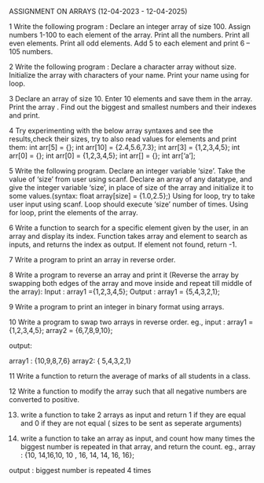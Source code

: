 

ASSIGNMENT ON ARRAYS (12-04-2023 - 12-04-2025)
 
1 Write the following program :
Declare an integer array of size 100.
Assign numbers 1-100 to each element of the array.
Print all the numbers.
Print all even elements.
Print all odd elements.
Add 5 to each element and print 6 – 105 numbers.
 
2 Write the following program :
Declare a character array without size.
Initialize the array with characters of your name.
Print your name using for loop.
 
3 Declare an array of size 10. Enter 10 elements and save them in the array. Print the array . Find out the biggest and smallest numbers and their indexes and print.
 
4 Try experimenting with the below array syntaxes and see the results,check their sizes, try to also read values for elements and print them:
int arr[5] = {};
int arr[10] = {2.4,5.6,7.3};
int arr[3] = {1,2,3,4,5};
int arr[0] = {};
int arr[0] = {1,2,3,4,5};
int arr[] = {};
int arr[‘a’];
 
5 Write the following program.
Declare an integer variable ‘size’.
Take the value of ‘size’ from user using scanf.
Declare an array of any datatype, and give the integer variable ‘size’, in place of size of the array  and initialize it to some values.(syntax: float array[size] = {1.0,2.5};)
Using for loop, try to take user input using scanf. Loop should execute ‘size’ number of times.
Using for loop, print the elements of the array.
 
6 Write a function to search for a specific element given by the user, in an array and display its index.  Function takes array and element to search as inputs, and returns the index as output. If element not found, return -1.
 
7 Write a program to print an array in reverse order.
 
8 Write a program to reverse an array and print it (Reverse the array by swapping both edges of the array and move inside and repeat till middle of the array):
Input : array1 ={1,2,3,4,5};
Output : array1 = {5,4,3,2,1};
 
9 Write a program to print an integer in binary format using arrays.
 
10 Write a program to swap two arrays in reverse order.
eg.,
input : array1 = {1,2,3,4,5};
array2 = {6,7,8,9,10};
 
output:
 
array1 : {10,9,8,7,6}
array2: { 5,4,3,2,1}
 
11 Write a function to return the average of marks of all students in a class.
 
12 Write a function to modify the array such that all negative numbers are converted to positive.
 
13) write a function to take 2 arrays as input and return 1 if they are equal and 0 if they are not equal ( sizes to be sent as seperate arguments)
 
14) write a function to take an array as input, and count how many times the biggest number is repeated in that array, and return the count.
eg., array : {10, 14,16,10, 10 , 16, 14, 14, 16, 16};
 
output : biggest number is repeated 4 times
